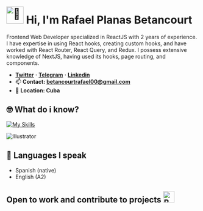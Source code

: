 # <img src="https://raw.githubusercontent.com/Tarikul-Islam-Anik/Animated-Fluent-Emojis/master/Emojis/Hand%20gestures/Waving%20Hand%20Light%20Skin%20Tone.png" alt="👋" width="45" height="45" /> Hi, I'm Rafael Planas Betancourt 
Frontend Web Developer specialized in ReactJS with 2 years of experience. I have expertise in using React hooks, creating custom hooks, and have worked with React Router, React Query, and Redux. I possess extensive knowledge of NextJS, having used its hooks, page routing, and components.
  
- [**Twitter**](https://twitter.com/RafaelAndresPB) **·** [**Telegram**](https://t.me/mybes00) **·** [**Linkedin**](https://www.linkedin.com/in/rafael-planas-betancourt-380547269)
- 📫 **Contact: betancourtrafael00@gmail.com**
- 📍 **Location: Cuba**
## 🤓 What do i know?
[![My Skills](https://skillicons.dev/icons?i=js,ts,html,css,react,nextjs,astro,nodejs,tailwind,java,ty,mysql,vercel,supabase,mysql,tailwind,vite,git,github)]()

<div>
<img alt="Illustrator" src="https://github-readme-stats.vercel.app/api/top-langs?username=mybess00&show_icons=true&locale=en&layout=compact"/>
</div>

## 💬 Languages I speak
- Spanish (native)
- English (A2)

## Open to work and contribute to projects <img src="https://raw.githubusercontent.com/Tarikul-Islam-Anik/Animated-Fluent-Emojis/master/Emojis/Smilies/Beating%20Heart.png" alt="Beating Heart" width="30" height="30" />

